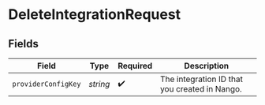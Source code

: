 # DeleteIntegrationRequest


## Fields

| Field                                         | Type                                          | Required                                      | Description                                   |
| --------------------------------------------- | --------------------------------------------- | --------------------------------------------- | --------------------------------------------- |
| `providerConfigKey`                           | *string*                                      | :heavy_check_mark:                            | The integration ID that you created in Nango. |
